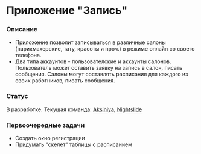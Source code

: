 # Приложение "Запись"

### Описание
* Приложение позволит записываться в различные салоны (парикмахерские, тату, красоты и проч.) в режиме онлайн со своего телефона.
* Два типа аккаунтов - пользователские и аккаунты салонов. Пользователь может оставить заявку на запись в салон, писать сообщения. Салоны могут составлять расписания для каждого из своих работников, писать сообщения.

### Статус
В разработке.
Текущая команда:  [Aksiniya](https://github.com/Aksiniya), [Nightslide](https://github.com/nightslide)

### Первоочередные задачи
* Создать окно регистрации
* Придумать "скелет" таблицы с расписанием
